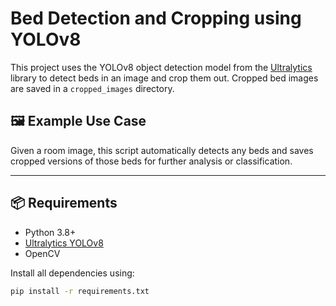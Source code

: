 # Bed Detection and Cropping using YOLOv8

This project uses the YOLOv8 object detection model from the [Ultralytics](https://github.com/ultralytics/ultralytics) library to detect beds in an image and crop them out. Cropped bed images are saved in a `cropped_images` directory.

## 🖼️ Example Use Case

Given a room image, this script automatically detects any beds and saves cropped versions of those beds for further analysis or classification.

---

## 📦 Requirements

- Python 3.8+
- [Ultralytics YOLOv8](https://github.com/ultralytics/ultralytics)
- OpenCV

Install all dependencies using:

```bash
pip install -r requirements.txt
